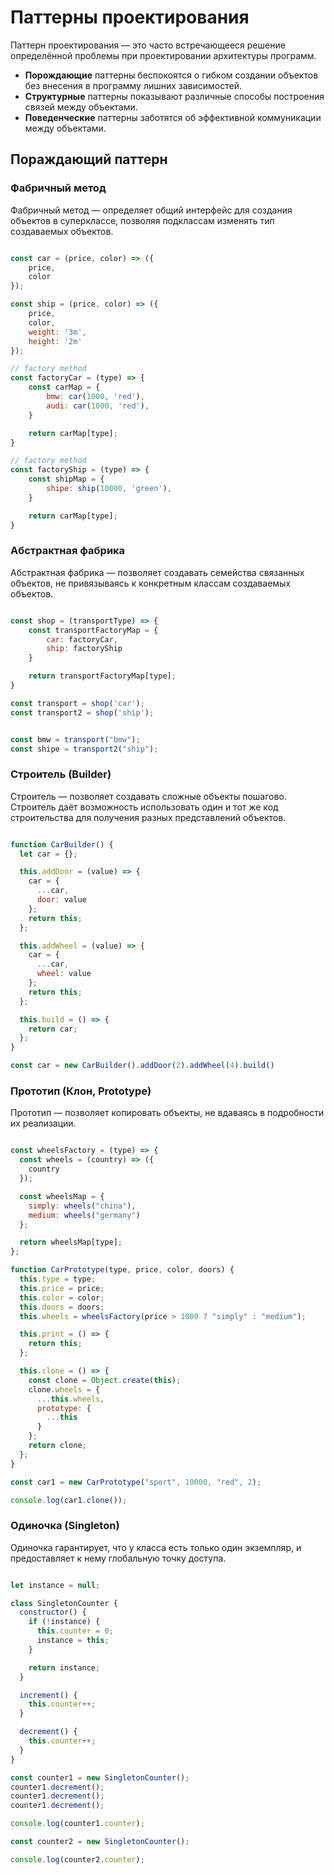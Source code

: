 # Паттерны проектирования

Паттерн проектирования — это часто встречающееся решение определённой проблемы при проектировании архитектуры программ.

* **Порождающие** паттерны беспокоятся о гибком создании объектов без внесения в программу лишних зависимостей.
* **Структурные** паттерны показывают различные способы построения связей между объектами.
* **Поведенческие** паттерны заботятся об эффективной коммуникации между объектами.

## Пораждающий паттерн

### Фабричный метод

Фабричный метод — определяет общий интерфейс для создания объектов в суперклассе, позволяя подклассам изменять тип создаваемых объектов.

```js

const car = (price, color) => ({
    price,
    color
});

const ship = (price, color) => ({
    price,
    color,
    weight: '3m',
    height: '2m'
});

// factory method
const factoryCar = (type) => {
    const carMap = {
        bmw: car(1000, 'red'),
        audi: car(1000, 'red'),
    }

    return carMap[type];
}

// factory method
const factoryShip = (type) => {
    const shipMap = {
        shipe: ship(10000, 'green'),
    }

    return carMap[type];
}

```

### Абстрактная фабрика

Абстрактная фабрика —  позволяет создавать семейства связанных объектов, не привязываясь к конкретным классам создаваемых объектов.

```js 

const shop = (transportType) => {
    const transportFactoryMap = {
        car: factoryCar,
        ship: factoryShip
    }

    return transportFactoryMap[type];
}

const transport = shop('car');
const transport2 = shop('ship');


const bmw = transport("bmw");
const shipe = transport2("ship");

```

### Строитель (Builder)

Строитель —  позволяет создавать сложные объекты пошагово. Строитель даёт возможность использовать один и тот же код строительства для получения разных представлений объектов.

```js

function CarBuilder() {
  let car = {};

  this.addDoor = (value) => {
    car = {
      ...car,
      door: value
    };
    return this;
  };

  this.addWheel = (value) => {
    car = {
      ...car,
      wheel: value
    };
    return this;
  };

  this.build = () => {
    return car;
  };
}

const car = new CarBuilder().addDoor(2).addWheel(4).build()

```


### Прототип (Клон, Prototype)

Прототип — позволяет копировать объекты, не вдаваясь в подробности их реализации.

```js

const wheelsFactory = (type) => {
  const wheels = (country) => ({
    country
  });

  const wheelsMap = {
    simply: wheels("china"),
    medium: wheels("germany")
  };

  return wheelsMap[type];
};

function CarPrototype(type, price, color, doors) {
  this.type = type;
  this.price = price;
  this.color = color;
  this.doors = doors;
  this.wheels = wheelsFactory(price > 1000 ? "simply" : "medium");

  this.print = () => {
    return this;
  };

  this.clone = () => {
    const clone = Object.create(this);
    clone.wheels = {
      ...this.wheels,
      prototype: {
        ...this
      }
    };
    return clone;
  };
}

const car1 = new CarPrototype("sport", 10000, "red", 2);

console.log(car1.clone());

```

### Одиночка (Singleton)

Одиночка гарантирует, что у класса есть только один экземпляр, и предоставляет к нему глобальную точку доступа.

```js

let instance = null;

class SingletonCounter {
  constructor() {
    if (!instance) {
      this.counter = 0;
      instance = this;
    }

    return instance;
  }

  increment() {
    this.counter++;
  }

  decrement() {
    this.counter++;
  }
}

const counter1 = new SingletonCounter();
counter1.decrement();
counter1.decrement();
counter1.decrement();

console.log(counter1.counter);

const counter2 = new SingletonCounter();

console.log(counter2.counter);

```